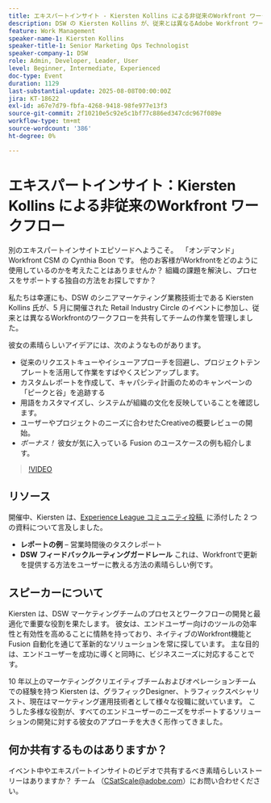 ```yaml
---
title: エキスパートインサイト - Kiersten Kollins による非従来のWorkfront ワークフロー
description: DSW の Kiersten Kollins が、従来とは異なるAdobe Workfront ワークフロー、カスタムレポート、Fusion の自動化を使用して、マーケティングオペレーションを最適化し、チームの効率性を高める方法を説明します。
feature: Work Management
speaker-name-1: Kiersten Kollins
speaker-title-1: Senior Marketing Ops Technologist
speaker-company-1: DSW
role: Admin, Developer, Leader, User
level: Beginner, Intermediate, Experienced
doc-type: Event
duration: 1129
last-substantial-update: 2025-08-08T00:00:00Z
jira: KT-18622
exl-id: a67e7d79-fbfa-4268-9418-98fe977e13f3
source-git-commit: 2f10210e5c92e5c1bf77c886ed347cdc967f089e
workflow-type: tm+mt
source-wordcount: '386'
ht-degree: 0%

---
```


# エキスパートインサイト：Kiersten Kollins による非従来のWorkfront ワークフロー

別のエキスパートインサイトエピソードへようこそ。  「オンデマンド」Workfront CSM の Cynthia Boon です。 他のお客様がWorkfrontをどのように使用しているのかを考えたことはありませんか？ 組織の課題を解決し、プロセスをサポートする独自の方法をお探しですか？  

私たちは幸運にも、DSW のシニアマーケティング業務技術士である Kiersten Kollins 氏が、5 月に開催された Retail Industry Circle のイベントに参加し、従来とは異なるWorkfrontのワークフローを共有してチームの作業を管理しました。  

彼女の素晴らしいアイデアには、次のようなものがあります。 

* 従来のリクエストキューやイシューアプローチを回避し、プロジェクトテンプレートを活用して作業をすばやくスピンアップします。 
* カスタムレポートを作成して、キャパシティ計画のためのキャンペーンの「ピークと谷」を追跡する 
* 用語をカスタマイズし、システムが組織の文化を反映していることを確認します。 
* ユーザーやプロジェクトのニーズに合わせたCreativeの概要レビューの開始。 
* *ボーナス！* 彼女が気に入っている Fusion のユースケースの例も紹介します。

>[!VIDEO](https://video.tv.adobe.com/v/3469940/?learn=on&enablevpops&captions=jpn)

## リソース

開催中、Kiersten は、[Experience League コミュニティ投稿 &#x200B;](https://experienceleaguecommunities.adobe.com/t5/workfront-discussions/video-august-2024-workfront-expert-insights-non-traditional/td-p/694315?profile.language=ja) に添付した 2 つの資料について言及しました。
* **レポートの例** – 営業時間後のタスクレポート 
* **DSW フィードバックルーティングガードレール** これは、Workfrontで更新を提供する方法をユーザーに教える方法の素晴らしい例です。 

## スピーカーについて 

Kiersten は、DSW マーケティングチームのプロセスとワークフローの開発と最適化で重要な役割を果たします。 彼女は、エンドユーザー向けのツールの効率性と有効性を高めることに情熱を持っており、ネイティブのWorkfront機能と Fusion 自動化を通じて革新的なソリューションを常に探しています。 主な目的は、エンドユーザーを成功に導くと同時に、ビジネスニーズに対応することです。   

10 年以上のマーケティングクリエイティブチームおよびオペレーションチームでの経験を持つ Kiersten は、グラフィックDesigner、トラフィックスペシャリスト、現在はマーケティング運用技術者として様々な役職に就いています。 こうした多様な役割が、すべてのエンドユーザーのニーズをサポートするソリューションの開発に対する彼女のアプローチを大きく形作ってきました。 

## 何か共有するものはありますか？

イベント中やエキスパートインサイトのビデオで共有するべき素晴らしいストーリーはありますか？ チーム （[CSatScale@adobe.com](mailto:CSatScale@adobe.com)）にお問い合わせください。
